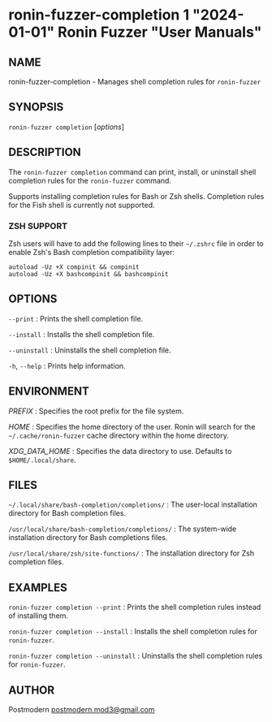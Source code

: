 # ronin-fuzzer-completion 1 "2024-01-01" Ronin Fuzzer "User Manuals"

## NAME

ronin-fuzzer-completion - Manages shell completion rules for `ronin-fuzzer`

## SYNOPSIS

`ronin-fuzzer completion` [*options*]

## DESCRIPTION

The `ronin-fuzzer completion` command can print, install, or uninstall shell
completion rules for the `ronin-fuzzer` command.

Supports installing completion rules for Bash or Zsh shells.
Completion rules for the Fish shell is currently not supported.

### ZSH SUPPORT

Zsh users will have to add the following lines to their `~/.zshrc` file in
order to enable Zsh's Bash completion compatibility layer:

    autoload -Uz +X compinit && compinit
    autoload -Uz +X bashcompinit && bashcompinit

## OPTIONS

`--print`
: Prints the shell completion file.

`--install`
: Installs the shell completion file.

`--uninstall`
: Uninstalls the shell completion file.

`-h`, `--help`
: Prints help information.

## ENVIRONMENT

*PREFIX*
: Specifies the root prefix for the file system.

*HOME*
: Specifies the home directory of the user. Ronin will search for the
  `~/.cache/ronin-fuzzer` cache directory within the home directory.

*XDG_DATA_HOME*
: Specifies the data directory to use. Defaults to `$HOME/.local/share`.

## FILES

`~/.local/share/bash-completion/completions/`
: The user-local installation directory for Bash completion files.

`/usr/local/share/bash-completion/completions/`
: The system-wide installation directory for Bash completions files.

`/usr/local/share/zsh/site-functions/`
: The installation directory for Zsh completion files.

## EXAMPLES

`ronin-fuzzer completion --print`
: Prints the shell completion rules instead of installing them.

`ronin-fuzzer completion --install`
: Installs the shell completion rules for `ronin-fuzzer`.

`ronin-fuzzer completion --uninstall`
: Uninstalls the shell completion rules for `ronin-fuzzer`.

## AUTHOR

Postmodern <postmodern.mod3@gmail.com>

